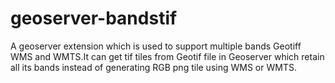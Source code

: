 # geoserver-bandstif
A geoserver extension which is used to support multiple bands Geotiff WMS and WMTS.It can get tif tiles from Geotif file in Geoserver which retain all its bands instead of generating RGB png tile using WMS or WMTS.
